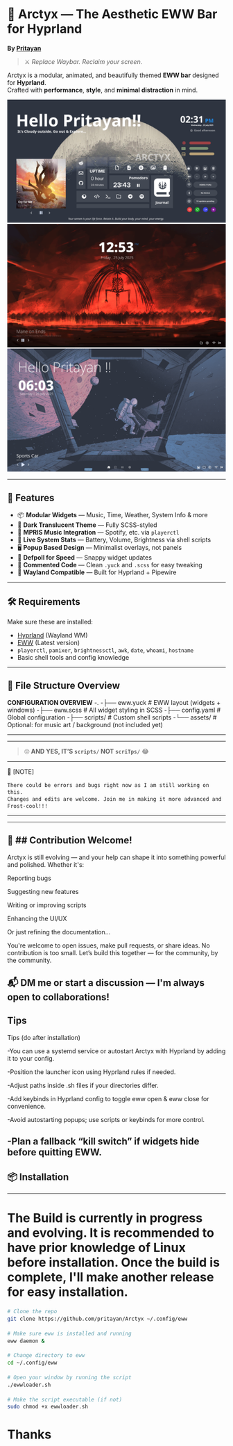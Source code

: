 # 🌌 Arctyx — The Aesthetic EWW Bar for Hyprland  
**By [Pritayan](https://github.com/pritayan)**  

> ⚔️ _Replace Waybar. Reclaim your screen._

Arctyx is a modular, animated, and beautifully themed **EWW bar** designed for **Hyprland**.  
Crafted with **performance**, **style**, and **minimal distraction** in mind.

![Screenshot](https://github.com/pritayan/Arctyx/blob/05b9c2eba7b6eec96613c631fe216959b2f392e0/Screenshots/image.png)
![Screenshot](https://github.com/pritayan/Arctyx/blob/75568d58efb9e201c5de765111b0db8abd4ac31a/Screenshots/screenshot_25072025_125300.jpg)
![Screenshot](https://github.com/pritayan/Arctyx/blob/ceeb3bc6744af12eeb42f5e521b53df94485f682/Screenshots/screenshot_26072025_180355.jpg)

---

## 🚀 Features

- 📦 **Modular Widgets** — Music, Time, Weather, System Info & more  
- 🎨 **Dark Translucent Theme** — Fully SCSS-styled  
- 🎵 **MPRIS Music Integration** — Spotify, etc. via `playerctl`  
- 📶 **Live System Stats** — Battery, Volume, Brightness via shell scripts  
- 🖥️ **Popup Based Design** — Minimalist overlays, not panels  
- 🧠 **Defpoll for Speed** — Snappy widget updates  
- 🧼 **Commented Code** — Clean `.yuck` and `.scss` for easy tweaking  
- 🧪 **Wayland Compatible** — Built for Hyprland + Pipewire

---

## 🛠 Requirements

Make sure these are installed:

- [Hyprland](https://github.com/hyprwm/Hyprland) (Wayland WM)  
- [EWW](https://elkowar.github.io/eww/) (Latest version)  
- `playerctl`, `pamixer`, `brightnessctl`, `awk`, `date`, `whoami`, `hostname`  
- Basic shell tools and config knowledge  

---

## 📁 File Structure Overview


**CONFIGURATION OVERVIEW**
-.
-├── eww.yuck       # EWW layout (widgets + windows)
-├── eww.scss       # All widget styling in SCSS
-├── config.yaml    # Global configuration
-├── scripts/       # Custom shell scripts
-└── assets/        # Optional: for music art / background (not included yet)

---

---
> 🙄 **AND YES, IT’S `scripts/` NOT `scriTps/`** 😂
---
📝 [NOTE]

    There could be errors and bugs right now as I am still working on this.
    Changes and edits are welcome. Join me in making it more advanced and Frost-cool!!!
---


---
## 🤝 ## Contribution Welcome!
Arctyx is still evolving — and your help can shape it into something powerful and polished. Whether it's:

Reporting bugs

Suggesting new features

Writing or improving scripts

Enhancing the UI/UX

Or just refining the documentation...

You're welcome to open issues, make pull requests, or share ideas.
No contribution is too small. Let’s build this together — for the community, by the community.

📬 DM me or start a discussion — I'm always open to collaborations!
---


## Tips
Tips (do after installation)

-You can use a systemd service or autostart Arctyx with Hyprland by adding it to your config.

-Position the launcher icon using Hyprland rules if needed.

-Adjust paths inside .sh files if your directories differ.

-Add keybinds in Hyprland config to toggle eww open & eww close for convenience.

-Avoid autostarting popups; use scripts or keybinds for more control.

-Plan a fallback “kill switch” if widgets hide before quitting EWW.
---

## 📦 Installation

-----
# The Build is currently in progress and evolving. It is recommended to have prior knowledge of Linux before installation. Once the build is complete, I'll make another release for easy installation.

```bash
# Clone the repo
git clone https://github.com/pritayan/Arctyx ~/.config/eww

# Make sure eww is installed and running
eww daemon &

# Change directory to eww
cd ~/.config/eww

# Open your window by running the script 
./ewwloader.sh

# Make the script executable (if not)
sudo chmod +x ewwloader.sh
```

# Thanks

